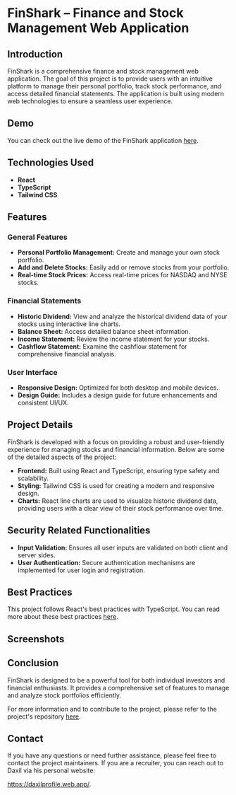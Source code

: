 # FinShark – Finance and Stock Management Web Application

## Introduction

FinShark is a comprehensive finance and stock management web application. The goal of this project is to provide users with an intuitive platform to manage their personal portfolio, track stock performance, and access detailed financial statements. The application is built using modern web technologies to ensure a seamless user experience.

## Demo

You can check out the live demo of the FinShark application [here](https://finshark-ece62.web.app/).

## Technologies Used

- **React**
- **TypeScript**
- **Tailwind CSS**

## Features

### General Features

- **Personal Portfolio Management:** Create and manage your own stock portfolio.
- **Add and Delete Stocks:** Easily add or remove stocks from your portfolio.
- **Real-time Stock Prices:** Access real-time prices for NASDAQ and NYSE stocks.

### Financial Statements

- **Historic Dividend:** View and analyze the historical dividend data of your stocks using interactive line charts.
- **Balance Sheet:** Access detailed balance sheet information.
- **Income Statement:** Review the income statement for your stocks.
- **Cashflow Statement:** Examine the cashflow statement for comprehensive financial analysis.

### User Interface

- **Responsive Design:** Optimized for both desktop and mobile devices.
- **Design Guide:** Includes a design guide for future enhancements and consistent UI/UX.

## Project Details

FinShark is developed with a focus on providing a robust and user-friendly experience for managing stocks and financial information. Below are some of the detailed aspects of the project:

- **Frontend:** Built using React and TypeScript, ensuring type safety and scalability.
- **Styling:** Tailwind CSS is used for creating a modern and responsive design.
- **Charts:** React line charts are used to visualize historic dividend data, providing users with a clear view of their stock performance over time.

## Security Related Functionalities

- **Input Validation:** Ensures all user inputs are validated on both client and server sides.
- **User Authentication:** Secure authentication mechanisms are implemented for user login and registration.

## Best Practices

This project follows React's best practices with TypeScript. You can read more about these best practices [here](https://dev.to/deepeshk1204/best-practices-of-reactjs-with-typescript-24p4).

## Screenshots



## Conclusion

FinShark is designed to be a powerful tool for both individual investors and financial enthusiasts. It provides a comprehensive set of features to manage and analyze stock portfolios efficiently.

For more information and to contribute to the project, please refer to the project's repository [here](#).

## Contact

If you have any questions or need further assistance, please feel free to contact the project maintainers. If you are a recruiter, you can reach out to Daxil via his personal website: 

<a href="https://daxilprofile.web.app/" target="_blank" rel="noopener noreferrer" className="text-blue-600 underline">https://daxilprofile.web.app/</a>.
